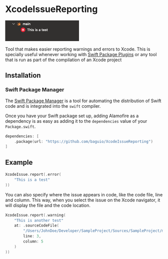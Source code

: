 # XcodeIssueReporting

![Issue sample. Shows an error on Xcode with the text "This is a test"](/docs/screenshot1.png)

Tool that makes easier reporting warnings and errors to Xcode. This is specially useful whenever working with [Swift Package Plugins](https://developer.apple.com/videos/play/wwdc2022/110359) or any tool that is run as part of the compilation of an Xcode project

## Installation

### Swift Package Manager

The [Swift Package Manager](https://swift.org/package-manager/) is a tool for automating the distribution of Swift code and is integrated into the `swift` compiler. 

Once you have your Swift package set up, adding Alamofire as a dependency is as easy as adding it to the `dependencies` value of your `Package.swift`.

```swift
dependencies: [
    .package(url: "https://github.com/baguio/XcodeIssueReporting")
]
```

## Example

```swift
XcodeIssue.report(.error(
    "This is a test"
))
```

You can also specify where the issue appears in code, like the code file, line and column. This way, when you select the issue on the Xcode navigator, it will display the file and the code location.

```swift
XcodeIssue.report(.warning(
    "This is another test"
    at: .sourceCodeFile(
        "/Users/JohnDoe/Developer/SampleProject/Sources/SampleProject/main.swift", 
        line: 3, 
        column: 5
    )
))
```
